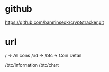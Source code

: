 # github
https://github.com/banminseok/cryptotracker.git

# url
/ -> All coins
/:id -> /btc -> Coin Detail

/btc/information
/btc/chart